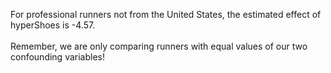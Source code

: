 For professional runners not from the United States, the estimated effect of hyperShoes is -4.57. 
<br>
<br>
Remember, we are only comparing runners with equal values of our two confounding variables!
<br>
<br>
